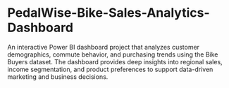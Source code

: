 # PedalWise-Bike-Sales-Analytics-Dashboard
An interactive Power BI dashboard project that analyzes customer demographics, commute behavior, and purchasing trends using the Bike Buyers dataset. The dashboard provides deep insights into regional sales, income segmentation, and product preferences to support data-driven marketing and business decisions.
